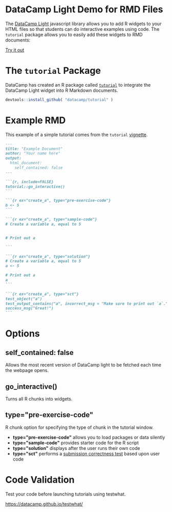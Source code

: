 # DataCamp Light Demo for RMD Files

The [DataCamp Light](https://github.com/datacamp/datacamp-light) javascript library allows you to add R widgets to your HTML files so that students can do interactive examples using code. The `tutorial` package allows you to easily add these widgets to RMD documents:

[Try it out](http://ds4ps.org/datacamp-light-demo-for-rmd/.)



# The `tutorial` Package

DataCamp has created an R package called [`tutorial`](https://github.com/datacamp/tutorial) to integrate the DataCamp Light widget into R Markdown documents.

```r
devtools::install_github( "datacamp/tutorial" ) 
```

# Example RMD

This example of a simple tutorial comes from the `tutorial` [vignette](https://github.com/datacamp/tutorial).


````markdown
---
title: "Example Document"
author: "Your name here"
output:
  html_document:
    self_contained: false
---

```{r, include=FALSE}
tutorial::go_interactive()
```

```{r ex="create_a", type="pre-exercise-code"}
b <- 5
```

```{r ex="create_a", type="sample-code"}
# Create a variable a, equal to 5


# Print out a

```

```{r ex="create_a", type="solution"}
# Create a variable a, equal to 5
a <- 5

# Print out a
a
```

```{r ex="create_a", type="sct"}
test_object("a")
test_output_contains("a", incorrect_msg = "Make sure to print out `a`.")
success_msg("Great!")
```

````

# Options

## self_contained: false

Allows the most recent version of DataCamp light to be fetched each time the webpage opens. 

## go_interactive()

Turns all R chunks into widgets. 

## type="pre-exercise-code"



R chunk option for specifying the type of chunk in the tutorial window. 

* **type="pre-exercise-code"** allows you to load packages or data silently  
* **type="sample-code"** provides starter code for the R script
* **type="solution"** displays after the user runs their own code  
* **type="sct"** performs a [submission correctness test](https://instructor-support.datacamp.com/en/articles/2312002-submission-correctness-tests) based upon user code


# Code Validation 

Test your code before launching tutorials using testwhat.

https://datacamp.github.io/testwhat/
